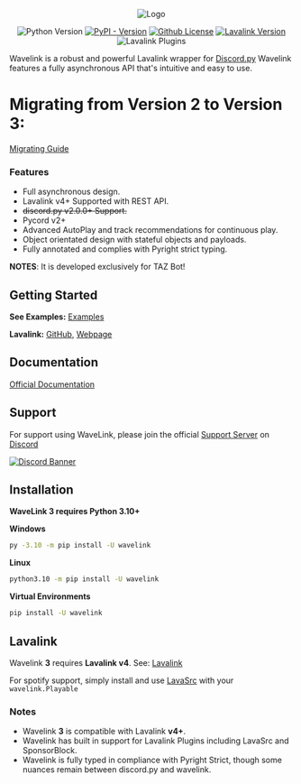 <div align="center">


![Logo](https://raw.githubusercontent.com/PythonistaGuild/Wavelink/master/logo.png)

![Python Version](https://img.shields.io/pypi/pyversions/Wavelink)
[![PyPI - Version](https://img.shields.io/pypi/v/Wavelink)](https://pypi.org/project/wavelink/)
[![Github License](https://img.shields.io/github/license/PythonistaGuild/Wavelink)](LICENSE)
[![Lavalink Version](https://img.shields.io/badge/Lavalink-v4.0%2B-blue?color=%23FB7713)](https://lavalink.dev)
![Lavalink Plugins](https://img.shields.io/badge/Lavalink_Plugins-Native_Support-blue?color=%2373D673)


</div>


Wavelink is a robust and powerful Lavalink wrapper for [Discord.py](https://github.com/Rapptz/discord.py)
Wavelink features a fully asynchronous API that's intuitive and easy to use.


# Migrating from Version 2 to Version 3:

[Migrating Guide](https://wavelink.dev/en/latest/migrating.html)


### Features

- Full asynchronous design.
- Lavalink v4+ Supported with REST API.
- ~~discord.py v2.0.0+ Support.~~
- Pycord v2+
- Advanced AutoPlay and track recommendations for continuous play.
- Object orientated design with stateful objects and payloads.
- Fully annotated and complies with Pyright strict typing.


**NOTES**: It is developed exclusively for TAZ Bot!

## Getting Started

**See Examples:** [Examples](https://github.com/PythonistaGuild/Wavelink/tree/main/examples)

**Lavalink:** [GitHub](https://github.com/lavalink-devs/Lavalink/releases), [Webpage](https://lavalink.dev)


## Documentation

[Official Documentation](https://wavelink.dev/en/latest)

## Support

For support using WaveLink, please join the official [Support Server](https://discord.gg/RAKc3HF) on
[Discord](https://discordapp.com)

[![Discord Banner](https://discordapp.com/api/guilds/490948346773635102/widget.png?style=banner2)](https://discord.gg/RAKc3HF)


## Installation

**WaveLink 3 requires Python 3.10+**

**Windows**


```sh
py -3.10 -m pip install -U wavelink
```

**Linux**

```sh
python3.10 -m pip install -U wavelink
```

**Virtual Environments**

```sh
pip install -U wavelink
```


## Lavalink

Wavelink **3** requires **Lavalink v4**.
See: [Lavalink](https://github.com/lavalink-devs/Lavalink/releases)

For spotify support, simply install and use [LavaSrc](https://github.com/topi314/LavaSrc) with your `wavelink.Playable`


### Notes

- Wavelink **3** is compatible with Lavalink **v4+**.
- Wavelink has built in support for Lavalink Plugins including LavaSrc and SponsorBlock.
- Wavelink is fully typed in compliance with Pyright Strict, though some nuances remain between discord.py and wavelink.
